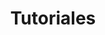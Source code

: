 ---
title: "Tutoriales"
description: "Tutoriales y guías sobre SIG y Análsiis de Datos Espaciales"
---